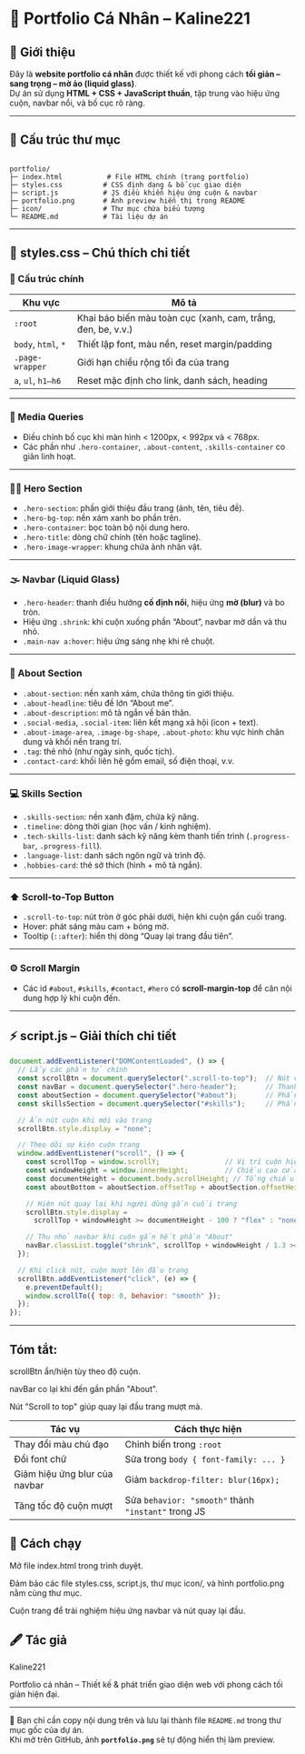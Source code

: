 # 🌿 Portfolio Cá Nhân – Kaline221


## 🧭 Giới thiệu

Đây là **website portfolio cá nhân** được thiết kế với phong cách **tối giản – sang trọng – mờ ảo (liquid glass)**.  
Dự án sử dụng **HTML + CSS + JavaScript thuần**, tập trung vào hiệu ứng cuộn, navbar nổi, và bố cục rõ ràng.

---

## 📁 Cấu trúc thư mục
```

portfolio/
├─ index.html           # File HTML chính (trang portfolio)
├─ styles.css          # CSS định dạng & bố cục giao diện
├─ script.js           # JS điều khiển hiệu ứng cuộn & navbar
├─ portfolio.png       # Ảnh preview hiển thị trong README
├─ icon/               # Thư mục chứa biểu tượng
└─ README.md           # Tài liệu dự án
```


---

## 🎨 styles.css – Chú thích chi tiết

### 🧩 Cấu trúc chính

| Khu vực | Mô tả |
|----------|--------|
| `:root` | Khai báo biến màu toàn cục (xanh, cam, trắng, đen, be, v.v.) |
| `body`, `html`, `*` | Thiết lập font, màu nền, reset margin/padding |
| `.page-wrapper` | Giới hạn chiều rộng tối đa của trang |
| `a`, `ul`, `h1–h6` | Reset mặc định cho link, danh sách, heading |

---

### 📱 Media Queries
- Điều chỉnh bố cục khi màn hình < 1200px, < 992px và < 768px.  
- Các phần như `.hero-container`, `.about-content`, `.skills-container` co giãn linh hoạt.

---

### 🦸‍♀️ Hero Section
- `.hero-section`: phần giới thiệu đầu trang (ảnh, tên, tiêu đề).  
- `.hero-bg-top`: nền xám xanh bo phần trên.  
- `.hero-container`: bọc toàn bộ nội dung hero.  
- `.hero-title`: dòng chữ chính (tên hoặc tagline).  
- `.hero-image-wrapper`: khung chứa ảnh nhân vật.

---

### 🌫️ Navbar (Liquid Glass)
- `.hero-header`: thanh điều hướng **cố định nổi**, hiệu ứng **mờ (blur)** và bo tròn.  
- Hiệu ứng `.shrink`: khi cuộn xuống phần “About”, navbar mờ dần và thu nhỏ.  
- `.main-nav a:hover`: hiệu ứng sáng nhẹ khi rê chuột.

---

### 👤 About Section
- `.about-section`: nền xanh xám, chứa thông tin giới thiệu.  
- `.about-headline`: tiêu đề lớn “About me”.  
- `.about-description`: mô tả ngắn về bản thân.  
- `.social-media`, `.social-item`: liên kết mạng xã hội (icon + text).  
- `.about-image-area`, `.image-bg-shape`, `.about-photo`: khu vực hình chân dung và khối nền trang trí.  
- `.tag`: thẻ nhỏ (như ngày sinh, quốc tịch).  
- `.contact-card`: khối liên hệ gồm email, số điện thoại, v.v.

---

### 💻 Skills Section
- `.skills-section`: nền xanh đậm, chứa kỹ năng.  
- `.timeline`: dòng thời gian (học vấn / kinh nghiệm).  
- `.tech-skills-list`: danh sách kỹ năng kèm thanh tiến trình (`.progress-bar`, `.progress-fill`).  
- `.language-list`: danh sách ngôn ngữ và trình độ.  
- `.hobbies-card`: thẻ sở thích (hình + mô tả ngắn).

---

### ⬆️ Scroll-to-Top Button
- `.scroll-to-top`: nút tròn ở góc phải dưới, hiện khi cuộn gần cuối trang.  
- Hover: phát sáng màu cam + bóng mờ.  
- Tooltip (`::after`): hiển thị dòng “Quay lại trang đầu tiên”.

---

### ⚙️ Scroll Margin
- Các id `#about`, `#skills`, `#contact`, `#hero` có **scroll-margin-top** để căn nội dung hợp lý khi cuộn đến.

---

## ⚡ script.js – Giải thích chi tiết

```js
document.addEventListener("DOMContentLoaded", () => {
  // Lấy các phần tử chính
  const scrollBtn = document.querySelector(".scroll-to-top");  // Nút cuộn lên đầu
  const navBar = document.querySelector(".hero-header");       // Thanh điều hướng
  const aboutSection = document.querySelector("#about");       // Phần "About"
  const skillsSection = document.querySelector("#skills");     // Phần "Skills"

  // Ẩn nút cuộn khi mới vào trang
  scrollBtn.style.display = "none";

  // Theo dõi sự kiện cuộn trang
  window.addEventListener("scroll", () => {
    const scrollTop = window.scrollY;                // Vị trí cuộn hiện tại
    const windowHeight = window.innerHeight;         // Chiều cao cửa sổ
    const documentHeight = document.body.scrollHeight; // Tổng chiều cao trang
    const aboutBottom = aboutSection.offsetTop + aboutSection.offsetHeight; // Cuối phần "About"

    // Hiện nút quay lại khi người dùng gần cuối trang
    scrollBtn.style.display =
      scrollTop + windowHeight >= documentHeight - 100 ? "flex" : "none";

    // Thu nhỏ navbar khi cuộn gần hết phần "About"
    navBar.classList.toggle("shrink", scrollTop + windowHeight / 1.3 >= aboutBottom);
  });

  // Khi click nút, cuộn mượt lên đầu trang
  scrollBtn.addEventListener("click", (e) => {
    e.preventDefault();
    window.scrollTo({ top: 0, behavior: "smooth" });
  });
});

```
---


## Tóm tắt:

scrollBtn ẩn/hiện tùy theo độ cuộn.

navBar co lại khi đến gần phần "About".

Nút "Scroll to top" giúp quay lại đầu trang mượt mà.

| Tác vụ                        | Cách thực hiện                                      |
| ----------------------------- | --------------------------------------------------- |
| Thay đổi màu chủ đạo          | Chỉnh biến trong `:root`                            |
| Đổi font chữ                  | Sửa trong `body { font-family: ... }`               |
| Giảm hiệu ứng blur của navbar | Giảm `backdrop-filter: blur(16px);`                 |
| Tăng tốc độ cuộn mượt         | Sửa `behavior: "smooth"` thành `"instant"` trong JS |

## 🚀 Cách chạy

Mở file index.html trong trình duyệt.

Đảm bảo các file styles.css, script.js, thư mục icon/, và hình portfolio.png nằm cùng thư mục.

Cuộn trang để trải nghiệm hiệu ứng navbar và nút quay lại đầu.

## 🖋️ Tác giả

Kaline221

Portfolio cá nhân – Thiết kế & phát triển giao diện web với phong cách tối giản hiện đại.


---

📘 Bạn chỉ cần copy nội dung trên và lưu lại thành file `README.md` trong thư mục gốc của dự án.  
Khi mở trên GitHub, ảnh **`portfolio.png`** sẽ tự động hiển thị làm preview.













